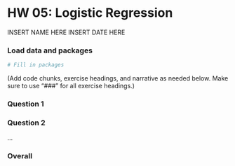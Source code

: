 HW 05: Logistic Regression
================
INSERT NAME HERE
INSERT DATE HERE

### Load data and packages

``` r
# Fill in packages 
```

(Add code chunks, exercise headings, and narrative as needed below. Make
sure to use “\#\#\#” for all exercise headings.)

### Question 1

### Question 2

…

### Overall
